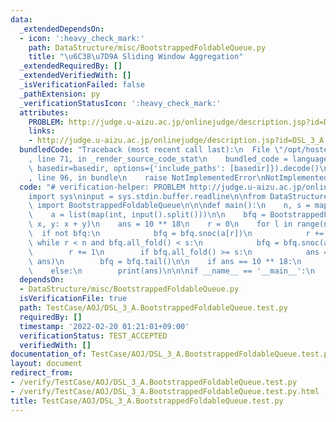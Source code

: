 ```yaml
---
data:
  _extendedDependsOn:
  - icon: ':heavy_check_mark:'
    path: DataStructure/misc/BootstrappedFoldableQueue.py
    title: "\u6C38\u7D9A Sliding Window Aggregation"
  _extendedRequiredBy: []
  _extendedVerifiedWith: []
  _isVerificationFailed: false
  _pathExtension: py
  _verificationStatusIcon: ':heavy_check_mark:'
  attributes:
    PROBLEM: http://judge.u-aizu.ac.jp/onlinejudge/description.jsp?id=DSL_3_A
    links:
    - http://judge.u-aizu.ac.jp/onlinejudge/description.jsp?id=DSL_3_A
  bundledCode: "Traceback (most recent call last):\n  File \"/opt/hostedtoolcache/Python/3.10.4/x64/lib/python3.10/site-packages/onlinejudge_verify/documentation/build.py\"\
    , line 71, in _render_source_code_stat\n    bundled_code = language.bundle(stat.path,\
    \ basedir=basedir, options={'include_paths': [basedir]}).decode()\n  File \"/opt/hostedtoolcache/Python/3.10.4/x64/lib/python3.10/site-packages/onlinejudge_verify/languages/python.py\"\
    , line 96, in bundle\n    raise NotImplementedError\nNotImplementedError\n"
  code: "# verification-helper: PROBLEM http://judge.u-aizu.ac.jp/onlinejudge/description.jsp?id=DSL_3_A\n\
    import sys\ninput = sys.stdin.buffer.readline\n\nfrom DataStructure.misc.BootstrappedFoldableQueue\
    \ import BootstrappedFoldableQueue\n\n\ndef main():\n    n, s = map(int, input().split())\n\
    \    a = list(map(int, input().split()))\n\n    bfq = BootstrappedFoldableQueue(lambda\
    \ x, y: x + y)\n    ans = 10 ** 18\n    r = 0\n    for l in range(n):\n      \
    \  if not bfq:\n            bfq = bfq.snoc(a[r])\n            r += 1\n       \
    \ while r < n and bfq.all_fold() < s:\n            bfq = bfq.snoc(a[r])\n    \
    \        r += 1\n        if bfq.all_fold() >= s:\n            ans = min(r - l,\
    \ ans)\n        bfq = bfq.tail()\n\n    if ans == 10 ** 18:\n        print(0)\n\
    \    else:\n        print(ans)\n\n\nif __name__ == '__main__':\n    main()\n"
  dependsOn:
  - DataStructure/misc/BootstrappedFoldableQueue.py
  isVerificationFile: true
  path: TestCase/AOJ/DSL_3_A.BootstrappedFoldableQueue.test.py
  requiredBy: []
  timestamp: '2022-02-20 01:21:01+09:00'
  verificationStatus: TEST_ACCEPTED
  verifiedWith: []
documentation_of: TestCase/AOJ/DSL_3_A.BootstrappedFoldableQueue.test.py
layout: document
redirect_from:
- /verify/TestCase/AOJ/DSL_3_A.BootstrappedFoldableQueue.test.py
- /verify/TestCase/AOJ/DSL_3_A.BootstrappedFoldableQueue.test.py.html
title: TestCase/AOJ/DSL_3_A.BootstrappedFoldableQueue.test.py
---
```

